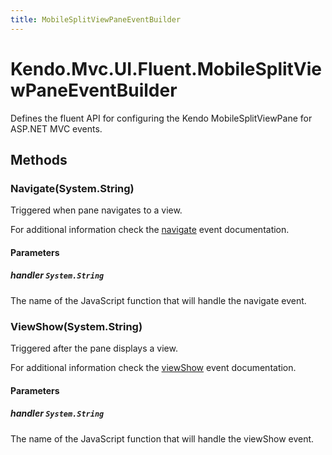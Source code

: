 ```yaml
---
title: MobileSplitViewPaneEventBuilder
---
```


# Kendo.Mvc.UI.Fluent.MobileSplitViewPaneEventBuilder
Defines the fluent API for configuring the Kendo MobileSplitViewPane for ASP.NET MVC events.




## Methods


### Navigate(System.String)
Triggered when pane navigates to a view.

For additional information check the [navigate](/api/web/mobilesplitviewpane#events-navigate) event documentation.


#### Parameters

##### handler `System.String`
The name of the JavaScript function that will handle the navigate event.





### ViewShow(System.String)
Triggered after the pane displays a view.

For additional information check the [viewShow](/api/web/mobilesplitviewpane#events-viewShow) event documentation.


#### Parameters

##### handler `System.String`
The name of the JavaScript function that will handle the viewShow event.






